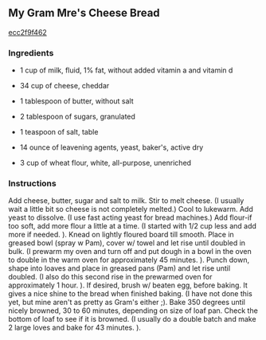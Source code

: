 ## My Gram Mre's Cheese Bread

[ecc2f9f462](http://www.food.com/recipe/my-gram-mres-cheese-bread-337571)

### Ingredients

 - 1 cup of milk, fluid, 1% fat, without added vitamin a and vitamin d

 - 34 cup of cheese, cheddar

 - 1 tablespoon of butter, without salt

 - 2 tablespoon of sugars, granulated

 - 1 teaspoon of salt, table

 - 14 ounce of leavening agents, yeast, baker's, active dry

 - 3 cup of wheat flour, white, all-purpose, unenriched

### Instructions

Add cheese, butter, sugar and salt to milk. Stir to melt cheese. (I usually wait a little bit so cheese is not completely melted.) Cool to lukewarm. Add yeast to dissolve. (I use fast acting yeast for bread machines.) Add flour-if too soft, add more flour a little at a time. (I started with 1/2 cup less and add more if needed. ). Knead on lightly floured board till smooth. Place in greased bowl (spray w Pam), cover w/ towel and let rise until doubled in bulk. (I prewarm my oven and turn off and put dough in a bowl in the oven to double in the warm oven for approximately 45 minutes. ). Punch down, shape into loaves and place in greased pans (Pam) and let rise until doubled. (I also do this second rise in the prewarmed oven for approximately 1 hour. ). If desired, brush w/ beaten egg, before baking. It gives a nice shine to the bread when finished baking. (I have not done this yet, but mine aren't as pretty as Gram's either ;). Bake 350 degrees until nicely browned, 30 to 60 minutes, depending on size of loaf pan. Check the bottom of loaf to see if it is browned. (I usually do a double batch and make 2 large loves and bake for 43 minutes. ).